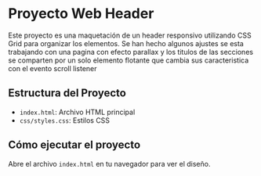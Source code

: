 # Proyecto Web Header
Este proyecto es una maquetación de un header responsivo utilizando CSS Grid para organizar los elementos.
Se han hecho algunos ajustes se esta trabajando con una pagina con efecto parallax y los titulos de las secciones se comparten
por un solo elemento flotante que cambia sus caracteristica con el evento scroll listener

## Estructura del Proyecto
- `index.html`: Archivo HTML principal
- `css/styles.css`: Estilos CSS

## Cómo ejecutar el proyecto
Abre el archivo `index.html` en tu navegador para ver el diseño.

